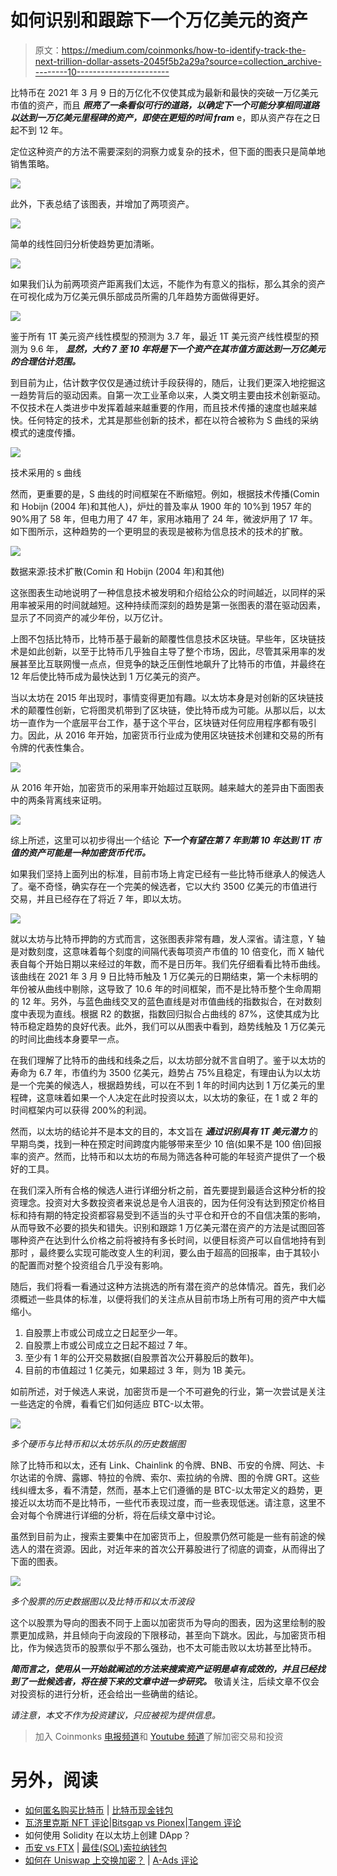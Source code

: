 # 如何识别和跟踪下一个万亿美元的资产

> 原文：<https://medium.com/coinmonks/how-to-identify-track-the-next-trillion-dollar-assets-2045f5b2a29a?source=collection_archive---------10----------------------->

比特币在 2021 年 3 月 9 日的万亿化不仅使其成为最新和最快的突破一万亿美元市值的资产，而且 ***照亮了一条看似可行的道路，以确定下一个可能分享相同道路以达到一万亿美元里程碑的资产，即使在更短的时间 fram*** e，即从资产存在之日起不到 12 年。

定位这种资产的方法不需要深刻的洞察力或复杂的技术，但下面的图表只是简单地销售策略。

![](img/54b7a00074f41da49814b5bcd89e94df.png)

此外，下表总结了该图表，并增加了两项资产。

![](img/334416ee2cd231cb3764933bf2463a15.png)

简单的线性回归分析使趋势更加清晰。

![](img/5551e66700718fa929f2ff5b5d2aef0d.png)

如果我们认为前两项资产距离我们太远，不能作为有意义的指标，那么其余的资产在可视化成为万亿美元俱乐部成员所需的几年趋势方面做得更好。

![](img/50693146832930866916db3e6cd37ca7.png)

鉴于所有 1T 美元资产线性模型的预测为 3.7 年，最近 1T 美元资产线性模型的预测为 9.6 年， ***显然，大约 7 至 10 年将是下一个资产在其市值方面达到一万亿美元的合理估计范围。***

到目前为止，估计数字仅仅是通过统计手段获得的，随后，让我们更深入地挖掘这一趋势背后的驱动因素。自第一次工业革命以来，人类文明主要由技术创新驱动。不仅技术在人类进步中发挥着越来越重要的作用，而且技术传播的速度也越来越快。任何特定的技术，尤其是那些创新的技术，都在以符合被称为 S 曲线的采纳模式的速度传播。

![](img/8b1435fc62366e0a5702f31ba32968e9.png)

技术采用的 s 曲线

然而，更重要的是，S 曲线的时间框架在不断缩短。例如，根据技术传播(Comin 和 Hobijn (2004 年)和其他人)，炉灶的普及率从 1900 年的 10%到 1957 年的 90%用了 58 年，但电力用了 47 年，家用冰箱用了 24 年，微波炉用了 17 年。如下图所示，这种趋势的一个更明显的表现是被称为信息技术的技术的扩散。

![](img/dee2f46f2621cec31afeb6140d964d9a.png)

数据来源:技术扩散(Comin 和 Hobijn (2004 年)和其他)

这张图表生动地说明了一种信息技术被发明和介绍给公众的时间越近，以同样的采用率被采用的时间就越短。这种持续而深刻的趋势是第一张图表的潜在驱动因素，显示了不同资产的减少年份，以万亿计。

上图不包括比特币，比特币基于最新的颠覆性信息技术区块链。早些年，区块链技术是如此创新，以至于比特币几乎独自主导了整个市场，因此，尽管其采用率的发展甚至比互联网慢一点点，但竞争的缺乏压倒性地飙升了比特币的市值，并最终在 12 年后使比特币成为最快达到 1 万亿美元的资产。

当以太坊在 2015 年出现时，事情变得更加有趣。以太坊本身是对创新的区块链技术的颠覆性创新，它将图灵机带到了区块链，使比特币成为可能。从那以后，以太坊一直作为一个底层平台工作，基于这个平台，区块链对任何应用程序都有吸引力。因此，从 2016 年开始，加密货币行业成为使用区块链技术创建和交易的所有令牌的代表性集合。

![](img/51940aceedfb4552ae1628b87e9c94a4.png)

从 2016 年开始，加密货币的采用率开始超过互联网。越来越大的差异由下面图表中的两条背离线来证明。

![](img/d269aad89eed59d0d20e69af956edc51.png)

综上所述，这里可以初步得出一个结论 ***下一个有望在第 7 年到第 10 年达到 1T 市值的资产可能是一种加密货币代币。***

如果我们坚持上面列出的标准，目前市场上肯定已经有一些比特币继承人的候选人了。毫不奇怪，确实存在一个完美的候选者，它以大约 3500 亿美元的市值进行交易，并且已经存在了将近 7 年，即以太坊。

![](img/0601ae5d8a55de17a148b5e1ed5f3d5f.png)

就以太坊与比特币押韵的方式而言，这张图表非常有趣，发人深省。请注意，Y 轴是对数刻度，这意味着每个刻度的间隔代表每项资产市值的 10 倍变化，而 X 轴代表自每个开始日期以来经过的年数，而不是日历年。我们先仔细看看比特币曲线。该曲线在 2021 年 3 月 9 日比特币触及 1 万亿美元的日期结束，第一个未标明的年份被从曲线中剔除，这导致了 10.6 年的时间框架，而不是比特币整个生命周期的 12 年。另外，与蓝色曲线交叉的蓝色直线是对市值曲线的指数拟合，在对数刻度中表现为直线。根据 R2 的数据，指数回归拟合占曲线的 87%，这使其成为比特币稳定趋势的良好代表。此外，我们可以从图表中看到，趋势线触及 1 万亿美元的时间比曲线本身要早一点。

在我们理解了比特币的曲线和线条之后，以太坊部分就不言自明了。鉴于以太坊的寿命为 6.7 年，市值约为 3500 亿美元，趋势占 75%且稳定，有理由认为以太坊是一个完美的候选人，根据趋势线，可以在不到 1 年的时间内达到 1 万亿美元的里程碑，这意味着如果一个人决定在此时投资以太，以太坊的象征，在 1 或 2 年的时间框架内可以获得 200%的利润。

然而，以太坊的结论并不是本文的目的，本文旨在 ***通过识别具有 1T 美元潜力*** 的早期鸟类，找到一种在预定时间跨度内能够带来至少 10 倍(如果不是 100 倍)回报率的资产。然而，比特币和以太坊的布局为筛选各种可能的年轻资产提供了一个极好的工具。

在我们深入所有合格的候选人进行详细分析之前，首先要提到最适合这种分析的投资理念。投资对大多数投资者来说总是令人沮丧的，因为任何没有达到预定价格目标和持有期的特定投资都容易受到不适当的头寸平仓和开仓的不自信决策的影响，从而导致不必要的损失和错失。识别和跟踪 1 万亿美元潜在资产的方法是试图回答哪种资产在达到什么价格之前将被持有多长时间，以便目标资产可以自信地持有到那时 ，最终要么实现可能改变人生的利润，要么由于超高的回报率，由于其较小的配置而对整个投资组合几乎没有影响。

随后，我们将看一看通过这种方法挑选的所有潜在资产的总体情况。首先，我们必须概述一些具体的标准，以便将我们的关注点从目前市场上所有可用的资产中大幅缩小。

1.  自股票上市或公司成立之日起至少一年。
2.  自股票上市或公司成立之日起不超过 7 年。
3.  至少有 1 年的公开交易数据(自股票首次公开募股后的数年)。
4.  目前的市值超过 1 亿美元，如果超过 3 年，则为 1B 美元。

如前所述，对于候选人来说，加密货币是一个不可避免的行业，第一次尝试是关注一些选定的令牌，看看它们如何适应 BTC-以太带。

![](img/18ee6e15b81d9d22ed24f36d9156a605.png)

*多个硬币与比特币和以太坊乐队的历史数据图*

除了比特币和以太，还有 Link、Chainlink 的令牌、BNB、币安的令牌、阿达、卡尔达诺的令牌、露娜、特拉的令牌、索尔、索拉纳的令牌、图的令牌 GRT。这些线纠缠太多，看不清楚，然而，基本上它们遵循的是 BTC-以太带定义的趋势，更接近以太坊而不是比特币，一些代币表现过度，而一些表现低迷。请注意，这里不会对每个令牌进行详细的分析，将在后续文章中讨论。

虽然到目前为止，搜索主要集中在加密货币上，但股票仍然可能是一些有前途的候选人的潜在资源。因此，对近年来的首次公开募股进行了彻底的调查，从而得出了下面的图表。

![](img/a5d0108ea227c24cdb923ea61daaefbc.png)

*多个股票的历史数据图以及比特币和以太币波段*

这个以股票为导向的图表不同于上面以加密货币为导向的图表，因为这里绘制的股票更加成熟，并且倾向于向波段的下限移动，甚至向下跳水。因此，与加密货币相比，作为候选货币的股票似乎不那么强劲，也不太可能击败以太坊甚至比特币。

***简而言之，使用从一开始就阐述的方法来搜索资产证明是卓有成效的，并且已经找到了一批候选者，将在接下来的文章中进一步研究。*** 敬请关注，后续文章不仅会对投资标的进行分析，还会给出一些确凿的结论。

*请注意，本文不作为投资建议，只应被视为提供信息。*

> 加入 Coinmonks [电报频道](https://t.me/coincodecap)和 [Youtube 频道](https://www.youtube.com/c/coinmonks/videos)了解加密交易和投资

# 另外，阅读

*   [如何匿名购买比特币](https://coincodecap.com/buy-bitcoin-anonymously) | [比特币现金钱包](https://coincodecap.com/bitcoin-cash-wallets)
*   [瓦济里克斯 NFT 评论](https://coincodecap.com/wazirx-nft-review)|[Bitsgap vs Pionex](https://coincodecap.com/bitsgap-vs-pionex)|[Tangem 评论](https://coincodecap.com/tangem-wallet-review)
*   如何使用 Solidity 在以太坊上创建 DApp？
*   [币安 vs FTX](https://coincodecap.com/binance-vs-ftx) | [最佳(SOL)索拉纳钱包](https://coincodecap.com/solana-wallets)
*   [如何在 Uniswap 上交换加密？](https://coincodecap.com/swap-crypto-on-uniswap) | [A-Ads 评论](https://coincodecap.com/a-ads-review)